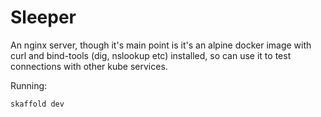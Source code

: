 # Sleeper

An nginx server, though it's main point is it's an alpine docker image with curl and bind-tools (dig, nslookup etc)
installed, so can use it to test connections with other kube services.

Running:

```
skaffold dev
```